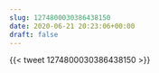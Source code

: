 ```yaml
---
slug: 1274800030386438150
date: 2020-06-21 20:23:06+00:00
draft: false
---
```


{{< tweet 1274800030386438150 >}}
